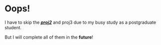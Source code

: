 # Oops!
I have to skip the ***[proj2](https://sp18.datastructur.es/materials/proj/proj2/proj2)*** and proj3 due to my busy study as a postgraduate student.

But I will complete all of them in the **future**!

